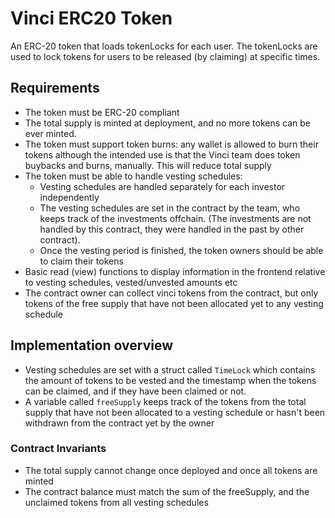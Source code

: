 # Vinci ERC20 Token

An ERC-20 token that loads tokenLocks for each user. The tokenLocks are used to lock tokens for users to be released
(by claiming) at specific times.

## Requirements

- The token must be ERC-20 compliant
- The total supply is minted at deployment, and no more tokens can be ever minted.
- The token must support token burns: any wallet is allowed to burn their tokens although the intended use is that the
  Vinci team does token buybacks and burns, manually. This will reduce total supply
- The token must be able to handle vesting schedules:
    - Vesting schedules are handled separately for each investor independently
    - The vesting schedules are set in the contract by the team, who keeps track of the investments offchain. (The
      investments are not handled by this contract, they were handled in the past by other contract).
    - Once the vesting period is finished, the token owners should be able to claim their tokens
- Basic read (view) functions to display information in the frontend relative to vesting schedules, vested/unvested
  amounts etc
- The contract owner can collect vinci tokens from the contract, but only tokens of the free supply that have not been
  allocated yet to any vesting schedule

## Implementation overview

- Vesting schedules are set with a struct called `TimeLock` which contains the amount of tokens to be vested and the
  timestamp when the tokens can be claimed, and if they have been claimed or not.
- A variable called `freeSupply` keeps track of the tokens from the total supply that have not been allocated to a
  vesting schedule or hasn't been withdrawn from the contract yet by the owner

### Contract Invariants

- The total supply cannot change once deployed and once all tokens are minted
- The contract balance must match the sum of the freeSupply, and the unclaimed tokens from all vesting schedules   

